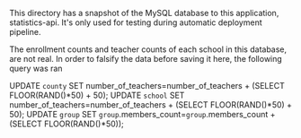 This directory has a snapshot of the MySQL database to this application, statistics-api. It's only used for testing during automatic deployment pipeline.

The enrollment counts and teacher counts of each school in this database, are not real. In order to falsify the data before saving it here, the following query was ran

UPDATE `county`
SET number_of_teachers=number_of_teachers + (SELECT FLOOR(RAND()*50) + 50);
UPDATE `school`
SET number_of_teachers=number_of_teachers + (SELECT FLOOR(RAND()*50) + 50);
UPDATE `group`
SET `group`.members_count=`group`.members_count + (SELECT FLOOR(RAND()*50));
